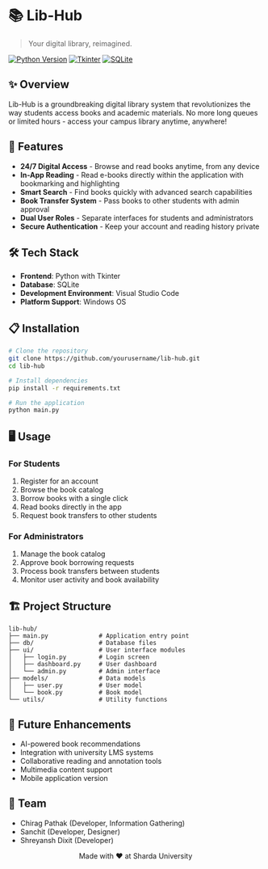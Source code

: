 # 📚 Lib-Hub

> Your digital library, reimagined.

[![Python Version](https://img.shields.io/badge/python-3.8%2B-blue)](https://www.python.org/downloads/)
[![Tkinter](https://img.shields.io/badge/UI-Tkinter-green)](https://docs.python.org/3/library/tkinter.html)
[![SQLite](https://img.shields.io/badge/Database-SQLite-orange)](https://www.sqlite.org/index.html)

## ✨ Overview

Lib-Hub is a groundbreaking digital library system that revolutionizes the way students access books and academic materials. No more long queues or limited hours - access your campus library anytime, anywhere!

## 🚀 Features

- **24/7 Digital Access** - Browse and read books anytime, from any device
- **In-App Reading** - Read e-books directly within the application with bookmarking and highlighting
- **Smart Search** - Find books quickly with advanced search capabilities
- **Book Transfer System** - Pass books to other students with admin approval
- **Dual User Roles** - Separate interfaces for students and administrators
- **Secure Authentication** - Keep your account and reading history private

## 🛠️ Tech Stack

- **Frontend**: Python with Tkinter
- **Database**: SQLite
- **Development Environment**: Visual Studio Code
- **Platform Support**: Windows OS

## 📋 Installation

```bash
# Clone the repository
git clone https://github.com/yourusername/lib-hub.git
cd lib-hub

# Install dependencies
pip install -r requirements.txt

# Run the application
python main.py
```

## 🖥️ Usage

### For Students
1. Register for an account
2. Browse the book catalog
3. Borrow books with a single click
4. Read books directly in the app
5. Request book transfers to other students

### For Administrators
1. Manage the book catalog
2. Approve book borrowing requests
3. Process book transfers between students
4. Monitor user activity and book availability

## 🏗️ Project Structure

```
lib-hub/
├── main.py              # Application entry point
├── db/                  # Database files
├── ui/                  # User interface modules
│   ├── login.py         # Login screen
│   ├── dashboard.py     # User dashboard
│   └── admin.py         # Admin interface
├── models/              # Data models
│   ├── user.py          # User model
│   └── book.py          # Book model
└── utils/               # Utility functions
```

## 🔮 Future Enhancements

- AI-powered book recommendations
- Integration with university LMS systems
- Collaborative reading and annotation tools
- Multimedia content support
- Mobile application version

## 👥 Team

- Chirag Pathak (Developer, Information Gathering)
- Sanchit (Developer, Designer)
- Shreyansh Dixit (Developer)


<p align="center">Made with ❤️ at Sharda University</p>
